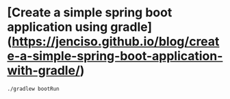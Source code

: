 # [Create a simple spring boot application using gradle] (https://jenciso.github.io/blog/create-a-simple-spring-boot-application-with-gradle/)

```
./gradlew bootRun
```